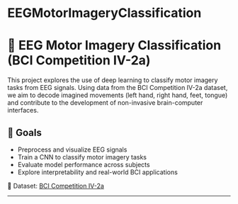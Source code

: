 # EEGMotorImageryClassification

# 🧠 EEG Motor Imagery Classification (BCI Competition IV-2a)

This project explores the use of deep learning to classify motor imagery tasks from EEG signals. Using data from the BCI Competition IV-2a dataset, we aim to decode imagined movements (left hand, right hand, feet, tongue) and contribute to the development of non-invasive brain-computer interfaces.

## 🚀 Goals
- Preprocess and visualize EEG signals
- Train a CNN to classify motor imagery tasks
- Evaluate model performance across subjects
- Explore interpretability and real-world BCI applications

📄 Dataset: [BCI Competition IV-2a](http://bnci-horizon-2020.eu/database/data-sets)

---
